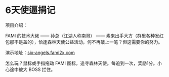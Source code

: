 # 6天使逼捐记

项目介绍：

FAMI 的技术大佬 —— 孙总（江湖人称南哥） —— 素来出手大方（群里各种发红包那不是盖的），恰逢森林天使公益活动，何不再敲上一笔？但这需要你的努力。

演示地址：[six-angels.fami2x.com](http://six-angels.fami2x.com)

怎么玩？鼠标或手指拖动 FAMI 图标，追寻森林天使。每追到一次，奖励1分。小心途中被大 BOSS 拦住。
